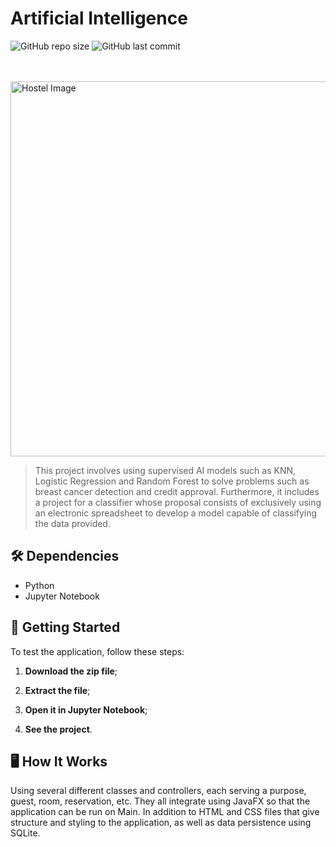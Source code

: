 # Artificial Intelligence

![GitHub repo size](https://img.shields.io/github/repo-size/pedrohalb/artificial-intelligence?style=for-the-badge)
![GitHub last commit](https://img.shields.io/github/last-commit/pedrohalb/artificial-intelligence?style=for-the-badge)

<br><br>
<img src="JavaFX - O.O/hostel.jpg" alt="Hostel Image" width="600">

>This project involves using supervised AI models such as KNN, Logistic Regression and Random Forest to solve problems such as breast cancer detection and credit
>approval. Furthermore, it includes a project for a classifier whose proposal consists of exclusively using an electronic spreadsheet to develop a model capable of
>classifying the data provided.

## 🛠️ Dependencies

- Python
- Jupyter Notebook

## 🚀 Getting Started

To test the application, follow these steps:

1. **Download the zip file**;

2. **Extract the file**;

3. **Open it in Jupyter Notebook**;

4. **See the project**.

## 🖥️ How It Works

Using several different classes and controllers, each serving a purpose, guest, room, reservation, etc. They all integrate using JavaFX so that the application can be run
on Main. In addition to HTML and CSS files that give structure and styling to the application, as well as data persistence using SQLite.
